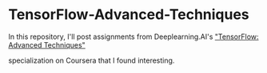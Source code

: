 # TensorFlow-Advanced-Techniques
In this repository, I'll post assignments from Deeplearning.AI's <a href="https://www.coursera.org/specializations/tensorflow-advanced-techniques">"TensorFlow: Advanced Techniques"</a>

specialization on Coursera that I found interesting. 
